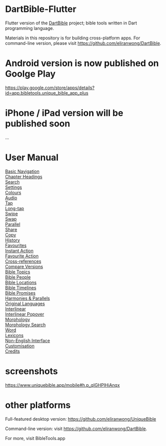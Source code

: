 # DartBible-Flutter
Flutter version of the <a href="https://github.com/eliranwong/DartBible">DartBible</a> project; bible tools written in Dart programming language.

Materials in this repository is for building cross-platform apps.
For command-line version, please visit https://github.com/eliranwong/DartBible.

# Android version is now published on Goolge Play

https://play.google.com/store/apps/details?id=app.bibletools.unique_bible_app_plus

# iPhone / iPad version will be published soon

...

# User Manual

<a href='https://www.uniquebible.app/mobile/basic-navigation'>Basic Navigation</a><br>
<a href='https://www.uniquebible.app/mobile/chapter-headings'>Chapter Headings</a><br>
<a href='https://www.uniquebible.app/mobile/search'>Search</a><br>
<a href='https://www.uniquebible.app/mobile/settings'>Settings</a><br>
<a href='https://www.uniquebible.app/mobile/colours'>Colours</a><br>
<a href='https://www.uniquebible.app/mobile/audio'>Audio</a><br>
<a href='https://www.uniquebible.app/mobile/tap'>Tap</a><br>
<a href='https://www.uniquebible.app/mobile/long-tap'>Long-tap</a><br>
<a href='https://www.uniquebible.app/mobile/swipe'>Swipe</a><br>
<a href='https://www.uniquebible.app/mobile/swap'>Swap</a><br>
<a href='https://www.uniquebible.app/mobile/parallel'>Parallel</a><br>
<a href='https://www.uniquebible.app/mobile/share'>Share</a><br>
<a href='https://www.uniquebible.app/mobile/copy'>Copy</a><br>
<a href='https://www.uniquebible.app/mobile/history'>History</a><br>
<a href='https://www.uniquebible.app/mobile/favourites'>Favourites</a><br>
<a href='https://www.uniquebible.app/mobile/instant-action'>Instant Action</a><br>
<a href='https://www.uniquebible.app/mobile/favourite-action'>Favourite Action</a><br>
<a href='https://www.uniquebible.app/mobile/cross-references'>Cross-references</a><br>
<a href='https://www.uniquebible.app/mobile/compare-versions'>Compare Versions</a><br>
<a href='https://www.uniquebible.app/mobile/bible-topics'>Bible Topics</a><br>
<a href='https://www.uniquebible.app/mobile/bible-people'>Bible People</a><br>
<a href='https://www.uniquebible.app/mobile/bible-locations'>Bible Locations</a><br>
<a href='https://www.uniquebible.app/mobile/bible-timelines'>Bible Timelines</a><br>
<a href='https://www.uniquebible.app/mobile/bible-promises'>Bible Promises</a><br>
<a href='https://www.uniquebible.app/mobile/harmonies-parallels'>Harmonies & Parallels</a><br>
<a href='https://www.uniquebible.app/mobile/original-languages'>Original Languages</a><br>
<a href='https://www.uniquebible.app/mobile/interlinear'>Interlinear</a><br>
<a href='https://www.uniquebible.app/mobile/interlinear-popover'>Interlinear Popover</a><br>
<a href='https://www.uniquebible.app/mobile/morphology'>Morphology</a><br>
<a href='https://www.uniquebible.app/mobile/morphology-search'>Morphology Search</a><br>
<a href='https://www.uniquebible.app/mobile/word'>Word</a><br>
<a href='https://www.uniquebible.app/mobile/lexicons'>Lexicons</a><br>
<a href='https://www.uniquebible.app/mobile/non-english-interface'>Non-English Interface</a><br>
<a href='https://www.uniquebible.app/mobile/customisation'>Customisation</a><br>
<a href='https://www.uniquebible.app/mobile/credits'>Credits</a>

# screenshots

<a href='https://www.uniquebible.app/mobile#h.p_qIGHPlHiAnqx'>https://www.uniquebible.app/mobile#h.p_qIGHPlHiAnqx</a>

# other platforms

Full-featured desktop version: https://github.com/eliranwong/UniqueBible

Command-line version: visit https://github.com/eliranwong/DartBible.

For more, visit BibleTools.app

